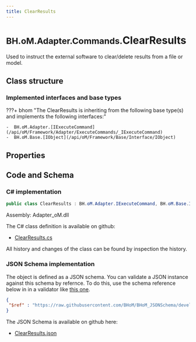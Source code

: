 ```yaml
---
title: ClearResults
---
```


# <small>BH.oM.Adapter.Commands.</small>**ClearResults**

Used to instruct the external software to clear/delete results from a file or model.

## Class structure

### Implemented interfaces and base types

???+ bhom "The ClearResults is inheriting from the following base type(s) and implements the following interfaces:"

    -  BH.oM.Adapter.[IExecuteCommand](/api/oM/Framework/Adapter/ExecuteCommands/_IExecuteCommand)
    -  BH.oM.Base.[IObject](/api/oM/Framework/Base/Interface/IObject)


## Properties

## Code and Schema

### C# implementation

``` C# title="C#"
public class ClearResults : BH.oM.Adapter.IExecuteCommand, BH.oM.Base.IObject
```

Assembly: Adapter_oM.dll

The C# class definition is available on github:

- [ClearResults.cs](https://github.com/BHoM/BHoM_Adapter/blob/develop/Adapter_oM/ExecuteCommands\ClearResults.cs)

All history and changes of the class can be found by inspection the history.
### JSON Schema implementation

The object is defined as a JSON schema. You can validate a JSON instance against this schema by refernce. To do this, use the schema reference below in in a validator like [this one](https://www.jsonschemavalidator.net/).

``` json title="JSON Schema"
{
 "$ref" : "https://raw.githubusercontent.com/BHoM/BHoM_JSONSchema/develop/Adapter_oM/Commands/ClearResults.json"
}
```

The JSON Schema is available on github here:

- [ClearResults.json](https://github.com/BHoM/BHoM_JSONSchema/blob/develop/Adapter_oM/Commands/ClearResults.json)

